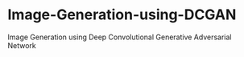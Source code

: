 # Image-Generation-using-DCGAN
Image Generation using Deep Convolutional Generative Adversarial Network
